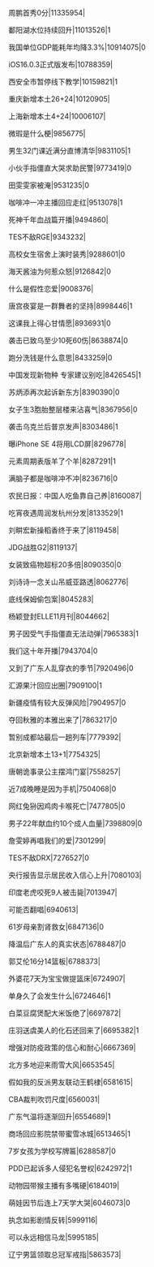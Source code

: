 周鹏首秀0分|11335954|

鄱阳湖水位持续回升|11013526|1

我国单位GDP能耗年均降3.3%|10914075|0

iOS16.0.3正式版发布|10788359|

西安全市暂停线下教学|10159821|1

重庆新增本土26+24|10120905|

上海新增本土4+24|10006107|

微瑕是什么梗|9856775|

男生32门课近满分直博清华|9831105|1

小伙手指僵直大哭求助民警|9773419|0

田雯雯家被淹|9531235|0

咖啡冲一冲主播回应走红|9513078|1

死神千年血战篇开播|9494860|

TES不敌RGE|9343232|

高校女生宿舍上演时装秀|9288601|0

海天酱油为何惹众怒|9126842|0

什么是假性恋爱|9008376|

唐宫夜宴是一群舞者的坚持|8998446|1

这课我上得心甘情愿|8936931|0

袭击已致乌至少10死60伤|8638874|0

跑分洗钱是什么意思|8433259|0

中国发现新物种 专家建议别吃|8426545|1

苏炳添再次起诉新东方|8390390|0

女子生3胞胎整层楼来沾喜气|8367956|0

袭击乌克兰后普京发声|8303486|1

曝iPhone SE 4将用LCD屏|8296778|

元素周期表版羊了个羊|8287291|1

满脑子都是咖啡冲不冲|8236716|0

农民日报：中国人吃鱼靠自己养|8160087|

吃宵夜遇周润发杭州分发|8133529|1

刘畊宏新操稻香终于来了|8119458|

JDG战胜G2|8119137|

女装致癌物超标20多倍|8090350|0

刘诗诗一念关山吊威亚路透|8062776|

底线保姆偷包案|8045283|

杨颖登封ELLE11月刊|8044662|

男子因受气手指僵直无法动弹|7965383|1

我们这十年开播|7943704|0

又到了广东人乱穿衣的季节|7920496|0

汇源果汁回应出圈|7909100|1

新疆疫情有较大反弹风险|7904957|0

夺回秋雅的本雅出来了|7863217|0

暂别成都站最后一趟列车|7779392|

北京新增本土13+1|7754325|

唐朝诡事录公主摆鸿门宴|7558257|

近7成晚睡是因为手机|7504068|0

网红兔狲因鸡肉卡喉死亡|7477805|0

男子22年献血约10个成人血量|7398809|0

詹雯婷再唱我们的爱|7301299|

TES不敌DRX|7276527|0

央行报告显示居民收入信心上升|7080103|

印度老虎咬死9人被击毙|7013947|

可能否翻唱|6940613|

61岁母亲割肾救女|6847136|0

降温后广东人的真实状态|6788487|0

郭艾伦16分14篮板|6788373|

外婆花7天为宝宝做提篮床|6724907|

单身久了会发生什么|6724646|1

白菜豆腐煲配大米饭绝了|6697872|

庄羽送虞美人的化石还回来了|6695382|1

增强对防疫政策的信心和耐心|6667369|

北方多地迎来雨雪大风|6653545|

假如我的反派男友联动王鹤棣|6581615|

CBA裁判吹罚尺度|6560031|

广东气温将逐渐回升|6554689|1

商场回应影院禁带蜜雪冰城|6513465|1

7岁女孩为学校写牌匾|6288587|0

PDD已起诉多人侵犯名誉权|6242972|1

动物园带猴主播有多嘴硬|6184019|

萌娃因节后连上7天学大哭|6046073|0

执念如影剧情反转|5999116|

可以永远相信马龙|5995185|

辽宁男篮领取总冠军戒指|5863573|

